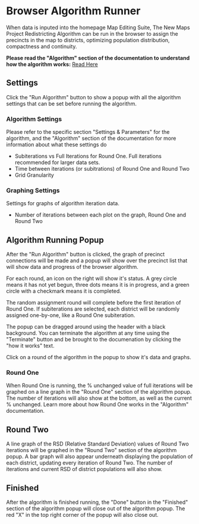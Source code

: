 # Browser Algorithm Runner

When data is inputed into the homepage Map Editing Suite, The New Maps Project Redistricting Algorithm can be run in the browser to assign the precincts in the map to districts, optimizing population distribution, compactness and continuity.

**Please read the "Algorithm" section of the documentation to understand how the algorithm works:**  [Read Here](/documentation/algorithm)

## Settings

Click the "Run Algorithm" button to show a popup with all the algorithm settings that can be set before running the algorithm. 

### Algorithm Settings

Please refer to the specific section "Settings & Parameters" for the algorithm, and the "Algorithm" section of the documentation for more information about what these settings do

- Subiterations vs Full Iterations for Round One. Full iterations recommended for larger data sets.
- Time between iterations (or subitrations) of Round One and Round Two
- Grid Granularity

### Graphing Settings

Settings for graphs of algorithm iteration data.

- Number of iterations between each plot on the graph, Round One and Round Two

## Algorithm Running Popup

After the "Run Algorithm" button is clicked, the graph of precinct connections will be made and a popup will show over the precinct list that will show data and progress of the browser algorithm.

For each round, an icon on the right will show it's status. A grey circle means it has not yet begun, three dots means it is in progress, and a green circle with a checkmark means it is completed.

The random assignment round will complete before the first iteration of Round One. If subiterations are selected, each district will be randomly assigned one-by-one, like a Round One subiteration.

The popup can be dragged around using the header with a black background. You can terminate the algorithm at any time using the "Terminate" button and be brought to the documenation by clicking the "how it works" text.

Click on a round of the algorithm in the popup to show it's data and graphs.

### Round One

When Round One is running, the % unchanged value of full iterations will be graphed on a line graph in the "Round One" section of the algorithm popup. The number of iterations will also show at the bottom, as well as the current % unchanged. Learn more about how Round One works in the "Algorithm" documentation.

## Round Two

A line graph of the RSD (Relative Standard Deviation) values of Round Two iterations will be graphed in the "Round Two" section of the algorithm popup. A bar graph will also appear underneath displaying the population of each district, updating every iteration of Round Two. The number of iterations and current RSD of district populations will also show.

## Finished

After the algorithm is finished running, the "Done" button in the "Finished" section of the algorithm popup will close out of the algorithm popup. The red "X" in the top right corner of the popup will also close out.